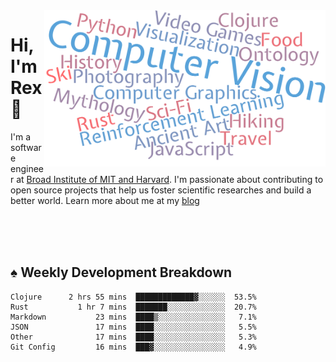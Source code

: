 <img src="https://raw.githubusercontent.com/rexwangcc/rexwangcc/master/myself.png" alt="Rex!" width="450" height="250" align="right">

# Hi, I'm Rex 👋

I'm a software engineer at [Broad Institute of MIT and Harvard](https://www.broadinstitute.org/). I'm passionate about contributing to open source projects that help us foster scientific researches and build a better world. Learn more about me at my [blog](https://rexwang.cc)

<br>
<br>
<br>

<table>
<tr valign="top" width="50%">
<!-- <td > -->

## ♠ Weekly Development Breakdown

<!-- code_time starts -->

```text
Clojure      2 hrs 55 mins  █████████████▓░░░░░░  53.5%
Rust           1 hr 7 mins  ███████░░░░░░░░░░░░░  20.7%
Markdown           23 mins  ████▒░░░░░░░░░░░░░░░   7.1%
JSON               17 mins  ████░░░░░░░░░░░░░░░░   5.5%
Other              17 mins  ████░░░░░░░░░░░░░░░░   5.3%
Git Config         16 mins  ███▓░░░░░░░░░░░░░░░░   4.9%
```

<!-- code_time ends -->

<!-- Placeholder for my Game statuses -->

<!-- <td valign="top" width="50%">

#### ♦ My Personal Progress

</td> -->

</tr>
</table>
